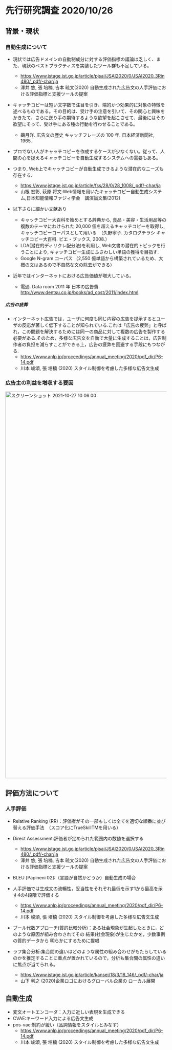 # 先行研究調査  2020/10/26
## 背景・現状
### 自動生成について
* 現状では広告ドメインの自動制成分に対する評価指標の議論は乏しく、また、現状のベストプラクティスを実装したツール群も不足している。
  * https://www.jstage.jst.go.jp/article/pjsai/JSAI2020/0/JSAI2020_3Rin480/_pdf/-char/ja
   * 澤井 悠, 張 培楠, 吉本 暁文(2020) 自動生成された広告文の人手評価における評価指標と支援ツールの提案

* キャッチコピーは短い文字数で注目を引き、端的かつ効果的に対象の特徴を述べるものである。その目的は、受け手の注意を引いて、その関心と興味をかきたて、さらに送り手の期待するような欲望を起こさせて、最後にはその欲望にそって、受け手にある種の行動を行わせることである。
  * 鵜月洋. 広告文の歴史 キャッチフレーズの 100 年. 日本経済新聞社, 1965.

* プロでない人がキャッチコピーを作成するケースが少なくない。従って、人間の心を捉えるキャッチコピーを自動生成するシステムへの需要もある。
* つまり, Web上でキャッチコピーが自動生成できるような潜在的なニーズも存在する.
  * https://www.jstage.jst.go.jp/article/fss/28/0/28_1008/_pdf/-char/ja
  * 山根 宏彰, 萩原 将文:Web情報を用いたキャッチコピー自動生成システム,日本知能情報ファジィ学会　講演論文集(2012)  

* 以下さらに細かい文献あり  
  * キャッチコピー大百科を始めとする辞典から, 食品・美容・生活用品等の複数のテーマにわけられた 20,000 個を超えるキャッチコピーを取得し, キャッチコピーコーパスとして用いる　（久野寧子. カタログチラシ キャッチコピー大百科. ピエ・ブックス, 2008.）  
  * LDA(潜在的ディリクレ配分法)を利用し, Web文書の潜在的トピックを行うことにより, キャッチコピー生成にふさわしい単語の獲得を目指す.  
  * Google N-gram コーパス  （2,550 億単語から構築されているため、大概の文はあるので不自然な文の除去ができる）

* 近年ではインターネットにおける広告価値が増大している。
  * 電通. Data room 2011 年 日本の広告費. http://www.dentsu.co.jp/books/ad_cost/2011/index.html.

##### 広告の疲弊
* インターネット広告では，ユーザに何度も同じ内容の広告を提示するとユーザの反応が著しく低下することが知られている.これは「広告の疲弊」と呼ばれ，この問題を解決するためには同一の商品に対して複数の広告を製作する必要がある.そのため，多様な広告文を自動で大量に生成することは，広告制作者の負担を減らすことができる上，広告の疲弊を回避する手段にもつながる.  
  * https://www.anlp.jp/proceedings/annual_meeting/2020/pdf_dir/P6-14.pdf  
  *  川本 峻頌, 張 培楠 (2020) スタイル制御を考慮した多様な広告文生成  

### 広告主の利益を増収する要因
<img width="1204" alt="スクリーンショット 2021-10-27 10 06 00" src="https://user-images.githubusercontent.com/80563502/138983230-4935f047-d3c5-4d02-a1ce-4f70a2d583df.png">

## 評価方法について
### 人手評価
* Relative Ranking (RR)：評価者がその一部もしくは全てを適切な順番に並び替える評価手法　（スコア化にTrueSkillTMを用いる）
* Direct Assessment:評価者が定められた範囲内の数値を選択する
  * https://www.jstage.jst.go.jp/article/pjsai/JSAI2020/0/JSAI2020_3Rin480/_pdf/-char/ja
   * 澤井 悠, 張 培楠, 吉本 暁文(2020) 自動生成された広告文の人手評価における評価指標と支援ツールの提案

* BLEU [Papineni 02]:（言語が自然かどうか）自動生成の場合

* 人手評価では生成文の流暢性，妥当性をそれぞれ最低を示す1から最高を示す4の4段階で評価する
  * https://www.anlp.jp/proceedings/annual_meeting/2020/pdf_dir/P6-14.pdf
  * 川本 峻頌, 張 培楠 (2020)  スタイル制御を考慮した多様な広告文生成 


* ブール代数アプローチ(質的比較分析)：ある社会現象が生起したときに，どのような原因が組み合わされてその 結果(社会現象)が生じたかを，少数事例の質的データから 明らかにするために提唱
* ラフ集合分析:集合間の違いはどのような属性の組み合わせがもたらしているのかを推定することに重点が置かれているので，分析も集合間の属性の違いに焦点が当てられる。
  * https://www.jstage.jst.go.jp/article/kansei/18/3/18_146/_pdf/-char/ja
  * 山下 利之 (2020)企業ロゴにおけるグローバル企業の ローカル展開  



## 自動生成
* 変文オートエンコーダ：入力に近しい表現を生成できる
* CVAE:キーワード入力による広告文生成
* pos-vae:制約が緩い（品詞情報をスタイルとみなす）
  * https://www.anlp.jp/proceedings/annual_meeting/2020/pdf_dir/P6-14.pdf
  * 川本 峻頌, 張 培楠 (2020)  スタイル制御を考慮した多様な広告文生成 
